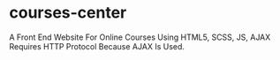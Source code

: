 # courses-center
A Front End Website For Online Courses Using HTML5, SCSS, JS, AJAX
Requires HTTP Protocol Because AJAX Is Used.
